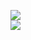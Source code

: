 [![](https://img.shields.io/badge/Made%20With-Github%20Spray-lightgrey.svg?style=for-the-badge&logo=github)](https://github.com/Annihil/github-spray#16729)  
[![](https://i.imgur.com/2DrTn0Z.gif)](https://github.com/Annihil/github-spray)